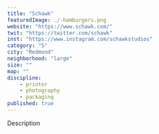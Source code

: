 ```yaml
---
title: "Schawk"
featuredImage: ./-hamburgers.png
website: "https://www.schawk.com/"
twit: "https://twitter.com/schawk"
inst: "https://www.instagram.com/schawkstudios"
category: "S"
city: "Redmond"
neighborhood: "large"
size: ""
map: ""
discipline:
    - printer
    - photography
    - packaging
published: true
---
```


Description
